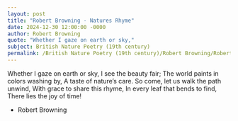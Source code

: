 ```yaml
---
layout: post
title: "Robert Browning - Natures Rhyme"
date: 2024-12-30 12:00:00 -0000
author: Robert Browning
quote: "Whether I gaze on earth or sky,"
subject: British Nature Poetry (19th century)
permalink: /British Nature Poetry (19th century)/Robert Browning/Robert Browning - Natures Rhyme
---
```


Whether I gaze on earth or sky,
   I see the beauty fair;
The world paints in colors washing by,
   A taste of nature’s care.
So come, let us walk the path unwind,
   With grace to share this rhyme,
In every leaf that bends to find,
   There lies the joy of time!

- Robert Browning
